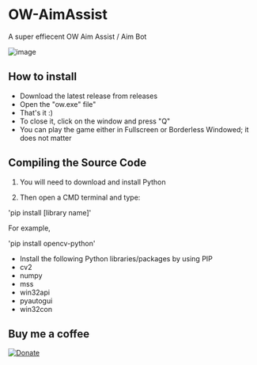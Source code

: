 # OW-AimAssist
 A super effiecent OW Aim Assist / Aim Bot

![image](https://user-images.githubusercontent.com/16229710/195044424-0bbd35b6-e1b1-4ec7-9ba9-9d9d0da377bb.png)

## How to install

* Download the latest release from releases
* Open the "ow.exe" file" 
* That's it :)
* To close it, click on the window and press "Q"
* You can play the game either in Fullscreen or Borderless Windowed; it does not matter

## Compiling the Source Code

1. You will need to download and install Python

2. Then open a CMD terminal and type:

  'pip install [library name]'

For example,

'pip install opencv-python'

* Install the following Python libraries/packages by using PIP
 * cv2
 * numpy
 * mss
 * win32api
 * pyautogui
 * win32con

## Buy me a coffee

[![Donate](https://img.shields.io/badge/Donate-PayPal-green.svg)](https://www.paypal.com/donate/?business=TH2SR7262CULL&no_recurring=0&item_name=Thanks+%3A%29&currency_code=CAD)

